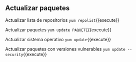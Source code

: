 ## Actualizar paquetes

Actualizar lista de repositorios
`yum repolist`{{execute}}

Actualizar paquetes
`yum update PAQUETE`{{execute}}

Actualizar sistema operativo
`yum update`{{execute}}

Actualizar paquetes con versiones vulnerables
`yum update --security`{{execute}}






